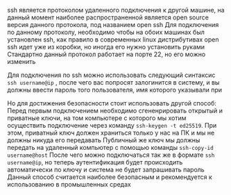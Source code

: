 ssh является протоколом удаленного подключения к другой машине, на данный момент наиболее распространенной является open source версия данного протокола, под названием open ssh
Для подключения по данному протоколу, необходимо чтобы на обоих машинах был установлен ssh, как правило в современных linux дистрибутивах open ssh идет уже из коробки, но иногда его нужно установить руками
Стандартно данный протокол работает на порте 22, но его можно изменить 

Для подключения по ssh можно использовать следующий синтаксис
`ssh username@ip` , после чего вас попросят залогинится в систему, и вы должны ввести пароль того пользователя, имя которого указывали при 

Но для достижения безопасности стоит использовать другой способ:
Перед первым подключением необходимо сгененрировать открытый и приватные ключи, на том компьютере с которого мы хотим осуществить подключение через команду `ssh-keygen -t ed25519`. 
При этом, приватный ключ должен храниться только у нас на ПК и мы не должны никуда его передавать
Публичный же ключ мы должны передать на удаленный компьютер с помощью команды `ssh-copy-id username@host` 
После чего можно подключаться так же в формате `ssh username@ip`, но теперь аутентификация будет происходить автоматически по ключу и система не будет запрашивать пароль
Данный способ считается наиболее безопасным и рекомендуется к использованию в промышленных средах